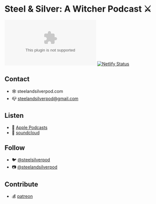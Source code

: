 # Steel & Silver: A Witcher Podcast ⚔️

[![License: MIT](https://img.shields.io/github/license/taylorosbourne/taylorosbourne.com?style=flat-square&color=blue)](https://taylorosbourne.com)
[![Netlify Status](https://img.shields.io/netlify/574a3118-520c-4c31-8c19-cd4e0d7b9700?style=flat-square)](https://app.netlify.com/sites/taylorosbourneportfolio/deploys)

## Contact

- 🕸️ steelandsilverpod.com
- 📪 steelandsilverpod@gmail.com

## Listen

- 🎼 [Apple Podcasts](https://podcasts.apple.com/us/podcast/steel-silver-a-witcher-podcast/id1429308996)
- 🎹 [soundcloud](https://soundcloud.com/steelandsilverpod)

## Follow

- 🐦 [@steelsilverpod](https://twitter.com/steelsilverpod)
- 📷 [@steelandsilverpod](https://www.instagram.com/steelandsilverpod/)

## Contribute

- 💰 [patreon](https://www.patreon.com/steelandsilverpod)
